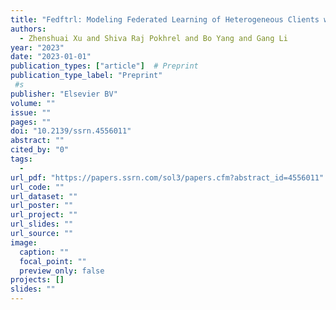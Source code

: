 ```yaml
---
title: "Fedftrl: Modeling Federated Learning of Heterogeneous Clients with Follow the Regularized Leader (Ftrl)"
authors:
  - Zhenshuai Xu and Shiva Raj Pokhrel and Bo Yang and Gang Li
year: "2023"
date: "2023-01-01"
publication_types: ["article"]  # Preprint
publication_type_label: "Preprint"
 #s
publisher: "Elsevier BV"
volume: ""
issue: ""
pages: ""
doi: "10.2139/ssrn.4556011"
abstract: ""
cited_by: "0"
tags:
  - 
url_pdf: "https://papers.ssrn.com/sol3/papers.cfm?abstract_id=4556011"
url_code: ""
url_dataset: ""
url_poster: ""
url_project: ""
url_slides: ""
url_source: ""
image:
  caption: ""
  focal_point: ""
  preview_only: false
projects: []
slides: ""
---
```

